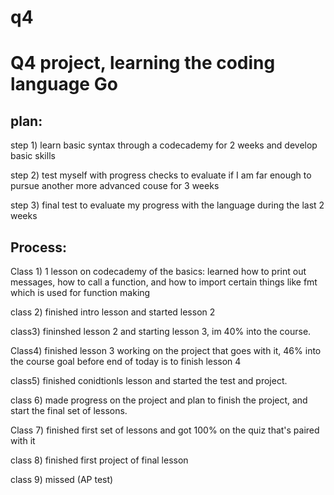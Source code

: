 # q4
<h1>Q4 project, learning the coding language Go</h1>


<h2>plan:</h2>


step 1) learn basic syntax through a codecademy for 2 weeks and develop basic skills


step 2) test myself with progress checks to evaluate if I am far enough to pursue another more advanced couse for 3 weeks


step 3) final test to evaluate my progress with the language during the last 2 weeks 





<h2>Process:</h2>


Class 1) 1 lesson on codecademy of the basics: learned how to print out messages, how to call a function, and how to import certain things like fmt which is used for function making


class 2) finished intro lesson and started lesson 2


class3) fininshed lesson 2 and starting lesson 3, im 40% into the course.


Class4) finished lesson 3 working on the project that goes with it, 46% into the course goal before end of today is to finish lesson 4

class5) finished conidtionls lesson and started the test and project.

class 6) made progress on the project and plan to finish the project, and start the final set of lessons.

Class 7) finished first set of lessons and got 100% on the quiz that's paired with it

class 8) finished first project of final lesson

class 9) missed (AP test)
